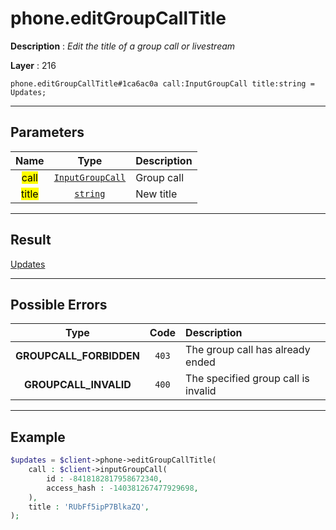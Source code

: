 # phone.editGroupCallTitle

**Description** : *Edit the title of a group call or livestream*

**Layer** : 216

```tl
phone.editGroupCallTitle#1ca6ac0a call:InputGroupCall title:string = Updates;
```

---

## Parameters

| Name | Type | Description |
| :---: | :---: | :--- |
| <mark>call</mark> | [`InputGroupCall`](type/InputGroupCall) | Group call |
| <mark>title</mark> | [`string`](type/string) | New title |

---

## Result

[Updates](type/Updates)

---

## Possible Errors

| Type | Code | Description |
| :---: | :---: | :--- |
| **GROUPCALL_FORBIDDEN** | `403` | The group call has already ended |
| **GROUPCALL_INVALID** | `400` | The specified group call is invalid |

---

## Example

```php
$updates = $client->phone->editGroupCallTitle(
	call : $client->inputGroupCall(
		id : -8418182817958672340,
		access_hash : -140381267477929698,
	),
	title : 'RUbFf5ipP7BlkaZQ',
);
```